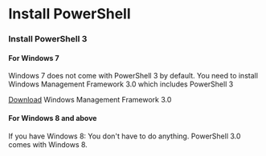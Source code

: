 # Install PowerShell

### Install PowerShell 3

#### For Windows 7 <a id="powershell-30-for-windows-7"></a>

Windows 7 does not come with PowerShell 3 by default. You need to install Windows Management Framework 3.0 which includes PowerShell 3

[Download](http://www.microsoft.com/en-us/download/details.aspx?id=34595) Windows Management Framework 3.0

#### For Windows 8 and above <a id="powershell-30-for-windows-8-and-above"></a>

If you have Windows 8: You don't have to do anything. PowerShell 3.0 comes with Windows 8.

